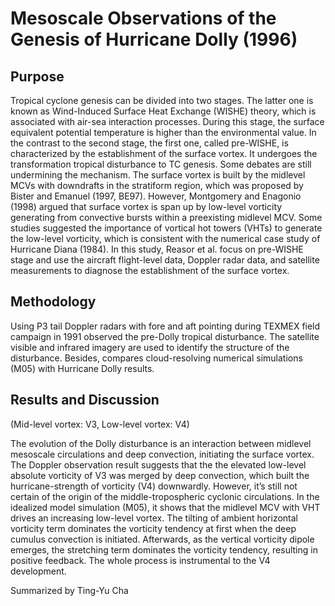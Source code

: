 
# Mesoscale Observations of the Genesis of Hurricane Dolly (1996) #

## Purpose

Tropical cyclone genesis can be divided into two stages. The latter one is known as Wind-Induced Surface Heat Exchange (WISHE) theory, which is associated with air-sea interaction processes. During this stage, the surface equivalent potential temperature is higher than the environmental value. In the contrast to the second stage, the first one, called pre-WISHE, is characterized by the establishment of the surface vortex. It undergoes the transformation tropical disturbance to TC genesis. Some debates are still undermining the mechanism. The surface vortex is built by the midlevel MCVs with downdrafts in the stratiform region, which was proposed by Bister and Emanuel (1997, BE97). However, Montgomery and Enagonio (1998) argued that surface vortex is span up by low-level vorticity generating from convective bursts within a preexisting midlevel MCV.  Some studies suggested the importance of vortical hot towers (VHTs) to generate the low-level vorticity, which is consistent with the numerical case study of Hurricane Diana (1984). In this study, Reasor et al. focus on pre-WISHE stage and use the aircraft flight-level data, Doppler radar data, and satellite measurements to diagnose the establishment of the surface vortex.

## Methodology

Using P3 tail Doppler radars with fore and aft pointing during TEXMEX field campaign in 1991 observed the pre-Dolly tropical disturbance. The satellite visible and infrared imagery are used to identify the structure of the disturbance. Besides, compares cloud-resolving numerical simulations (M05) with Hurricane Dolly results.

## Results and Discussion ##

(Mid-level vortex: V3, Low-level vortex: V4)

The evolution of the Dolly disturbance is an interaction between midlevel mesoscale circulations and deep convection, initiating the surface vortex. The Doppler observation  result suggests that the the elevated low-level absolute vorticity of V3 was merged by deep convection, which built the hurricane-strength of vorticity (V4) downwardly. However, it’s still not certain of the origin of the middle-tropospheric cyclonic circulations. In the idealized model simulation (M05), it shows that the midlevel MCV with VHT drives an increasing low-level vortex. The tilting of ambient horizontal vorticity term dominates the vorticity tendency at first when the deep cumulus convection is initiated. Afterwards, as the vertical vorticity dipole emerges, the stretching term dominates the vorticity tendency, resulting in positive feedback. The whole process is instrumental to the V4 development.

Summarized by Ting-Yu Cha

